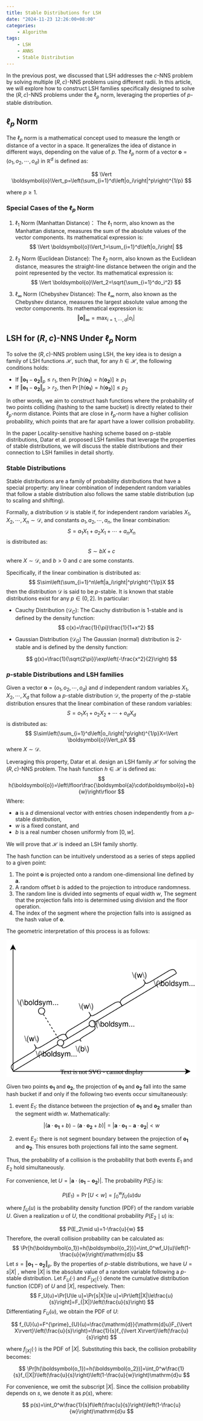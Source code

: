 ```yaml
---
title: Stable Distributions for LSH
date: "2024-11-23 12:26:00+08:00"
categories:
    - Algorithm
tags:
    - LSH
    - ANNS
    - Stable Distribution
---
```

In the previous post, we discussed that LSH addresses the $c$-NNS problem by solving multiple $(R,c)$-NNS problems using different radii. In this article, we will explore how to construct LSH families specifically designed to solve the $(R,c)$-NNS problems under the $\ell_p$ norm, leveraging the properties of $p$-stable distribution.

<!-- more -->

## $\ell_p$ Norm

The $\ell_p$ norm is a mathematical concept used to measure the length or distance of a vector in a space. It generalizes the idea of distance in different ways, depending on the value of $p$. The $\ell_p$ norm of a vector $\boldsymbol{o}=(o_1,o_2,\cdots,o_d)$ in $\mathbb{R}^d$ is defined as:

$$
\Vert \boldsymbol{o}\Vert_p=\left(\sum_{i=1}^d\left|o_i\right|^p\right)^{1/p}
$$

where $p\ge 1$. 

### Special Cases of the $\ell_p$ Norm

1. $\ell_1$ Norm (Manhattan Distance)：
The $\ell_1$ norm, also known as the Manhattan distance, measures the sum of the absolute values of the vector components. Its mathematical expression is:
$$
\Vert \boldsymbol{o}\Vert_1=\sum_{i=1}^d\left|o_i\right|
$$

2. $\ell_2$ Norm (Euclidean Distance):
The $\ell_2$ norm, also known as the Euclidean distance, measures the straight-line distance between the origin and the point represented by the vector. Its mathematical expression is:
$$
\Vert \boldsymbol{o}\Vert_2=\sqrt{\sum_{i=1}^do_i^2}
$$

3. $\ell_\infty$ Norm (Chebyshev Distance):
The $\ell_\infty$ norm, also known as the Chebyshev distance, measures the largest absolute value among the vector components. Its mathematical expression is:
$$
\Vert \boldsymbol{o}\Vert_\infty=\max_{i=1,\cdots,d}\left| o_i\right|
$$

## LSH for $(R,c)$-NNS Under $\ell_p$ Norm

To solve the  $(R,c)$-NNS problem using LSH, the key idea is to design a family of LSH functions $\mathcal{H}$, such that, for any $h\in\mathcal{H}$, the following conditions holds:

- If $\Vert \boldsymbol{o_1}-\boldsymbol{o_2}\Vert_p\le r_1$, then $\Pr\left[h(\boldsymbol{o_1})=h(\boldsymbol{o_2})\right]\ge p_1$
- If $\Vert \boldsymbol{o_1}-\boldsymbol{o_2}\Vert_p\gt r_2$, then $\Pr[h(\boldsymbol{o_1})=h(\boldsymbol{o_2})]\le p_2$

In other words, we aim to construct hash functions where the probability of two points colliding (hashing to the same bucket) is directly related to their $\ell_p$-norm distance. Points that are close in $\ell_p$-norm have a higher collision probability, which points that are far apart have a lower collision probability.

In the paper Locality-sensitive hashing scheme based on p-stable distributions, Datar et al. proposed LSH families that leverage the properties of stable distributions, we will discuss the stable distributions and their connection to LSH families in detail shortly.

### Stable Distributions

Stable distributions are a family of probability distributions that have a special property: any linear combination of independent random variables that follow a stable distribution also follows the same stable distribution (up to scaling and shifting).

Formally, a distribution $\mathcal{D}$ is stable if, for independent random variables $X_1,X_2,\cdots,X_n\sim\mathcal{D}$, and constants $a_1,a_2,\cdots,a_n$, the linear combination:
$$
S=a_1X_1+a_2X_1+\cdots+a_nX_n
$$
is distributed as:
$$
S\sim bX+c
$$
where $X\sim\mathcal{D}$, and $b>0$ and $c$ are some constants. 

Specifically, if the linear combination is distributed as:
$$
S\sim\left(\sum_{i=1}^n\left|a_i\right|^p\right)^{1/p}X
$$
then the distribution $\mathcal{D}$ is said to be $p$-stable. It is known that stable distributions exist for any $p\in(0,2]$. In particular:

- Cauchy Distribution $(\mathcal{D}_C)$:
The Cauchy distribution is 1-stable and is defined by the density function:
$$
c(x)=\frac{1}{\pi}\frac{1}{1+x^2}
$$

- Gaussian Distribution $(\mathcal{D}_G)$
The Gaussian (normal) distribution is 2-stable and is defined by the density function:

$$
g(x)=\frac{1}{\sqrt{2\pi}}\exp\left(-\frac{x^2}{2}\right)
$$

### $p$-stable Distributions and LSH families

Given a vector $\boldsymbol{o}=(o_1,o_2,\cdots,o_d)$ and $d$ independent random variables $X_1,X_2,\cdots,X_d$ that follow a $p$-stable distribution $\mathcal{D}$, the property of the $p$-stable distribution ensures that the linear combination of these random variables:
$$
S=o_1X_1+o_2X_2+\cdots+o_dX_d
$$
is distributed as:
$$
S\sim\left(\sum_{i=1}^d\left|o_i\right|^p\right)^{1/p}X=\Vert \boldsymbol{o}\Vert_pX
$$
where $X\sim\mathcal{D}$. 

Leveraging this property, Datar et al. design an LSH family $\mathcal{H}$ for solving the $(R,c)$-NNS problem. The hash function $h\in\mathcal{H}$ is defined as:
$$
h(\boldsymbol{o})=\left\lfloor\frac{\boldsymbol{a}\cdot\boldsymbol{o}+b}{w}\right\rfloor
$$
Where:

- $\boldsymbol{a}$ is a $d$ dimensional vector with entries chosen independently from a $p$-stable distribution, 
- $w$ is a fixed constant, and
- $b$ is a real number chosen uniformly from $[0,w]$. 

We will prove that $\mathcal{H}$ is indeed an LSH family shortly.

The hash function can be intuitively understood as a series of steps applied to a given point:

1. The point $\boldsymbol{o}$ is projected onto a random one-dimensional line defined by $\boldsymbol{a}$.
2. A random offset $b$ is added to the projection to introduce randomness.
3. The random line is divided into segments of equal width $w$, The segment that the projection falls into is determined using division and the floor operation.
4. The index of the segment where the projection falls into is assigned as the hash value of $\boldsymbol{o}$.

The geometric interpretation of this process is as follows:

![geometric interpretation of LSH](stable-distributions-for-lsh/geometric-interpretation-of-LSH.svg)

Given two points $\boldsymbol{o_1}$ and $\boldsymbol{o_2}$, the projection of $\boldsymbol{o_1}$ and $\boldsymbol{o_2}$ fall into the same hash bucket if and only if the following two events occur simultaneously:

1. event $E_1$: the distance between the projection of $\boldsymbol{o_1}$ and $\boldsymbol{o_2}$ smaller than the segment width $w$. Mathematically:

$$
\left|\left(\boldsymbol{a}\cdot\boldsymbol{o_1}+b\right)-\left(\boldsymbol{a}\cdot\boldsymbol{o_2}+b\right)\right|=\left|\boldsymbol{a}\cdot\boldsymbol{o_1}-\boldsymbol{a}\cdot\boldsymbol{o_2}\right|\lt w
$$

2. event $E_2$: there is not segment boundary between the projection of $\boldsymbol{o_1}$ and $\boldsymbol{o_2}$. This ensures both projections fall into the same segment.

Thus, the probability of a collision is the probability that both events $E_1$ and $E_2$ hold simultaneously. 

For convenience, let $U=\left|\boldsymbol{a}\cdot(\boldsymbol{o_1}-\boldsymbol{o_2})\right|$. The probability $P(E_1)$ is:

$$
P(E_1)=\Pr\left[U<w\right]=\int_{0}^wf_U(u)\mathrm{d}u
$$

where $f_U(u)$ is the probability density function (PDF) of the random variable $U$. Given a realization $u$ of $U$, the conditional probability $P(E_2\mid u)$ is:

$$
P(E_2\mid u)=1-\frac{u}{w}
$$
Therefore, the overall collision probability can be calculated as:
$$
\Pr[h(\boldsymbol{o_1})=h(\boldsymbol{o_2})]=\int_0^wf_U(u)\left(1-\frac{u}{w}\right)\mathrm{d}u
$$
Let $s=\Vert\boldsymbol{o_1}-\boldsymbol{o_2}\Vert_p$. By the properties of $p$-stable distributions, we have $U=s|X|$ , where $|X|$ is the absolute value of a random variable following a $p$-stable distribution. Let $F_U(\cdot)$  and $F_{|X|}(\cdot)$ denote the cumulative distribution function (CDF) of $U$ and $|X|$, respectively. Then:
$$
F_U(u)=\Pr[U\le u]=\Pr[s|X|\le u]=\Pr\left[|X|\le\frac{u}{s}\right]=F_{|X|}\left(\frac{u}{s}\right)
$$
Differentiating $F_U(u)$, we obtain the PDF of $U$:

$$
f_{U}(u)=F^{\prime}_{U}(u)=\frac{\mathrm{d}}{\mathrm{d}u}F_{\lvert X\rvert}\left(\frac{u}{s}\right)=\frac{1}{s}f_{\lvert X\rvert}\left(\frac{u}{s}\right)
$$

where $f_{|X|}(\cdot)$ is the PDF of $|X|$. Substituting this back, the collision probability becomes:

$$
\Pr[h(\boldsymbol{o_1})=h(\boldsymbol{o_2})]=\int_0^w\frac{1}{s}f_{|X|}\left(\frac{u}{s}\right)\left(1-\frac{u}{w}\right)\mathrm{d}u
$$

For convenience, we omit the subscript $|X|$. Since the collision probability depends on $s$, we denote it as $p(s)$, where:

$$
p(s)=\int_0^w\frac{1}{s}f\left(\frac{u}{s}\right)\left(1-\frac{u}{w}\right)\mathrm{d}u
$$
